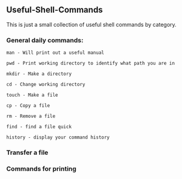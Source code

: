 ## Useful-Shell-Commands 


This is just a small collection of useful shell commands by category.

### General daily commands:

```
man - Will print out a useful manual

pwd - Print working directory to identify what path you are in

mkdir - Make a directory

cd - Change working directory

touch - Make a file 

cp - Copy a file 

rm - Remove a file

find - find a file quick

history - display your command history

```

### Transfer a file 

### Commands for printing 


